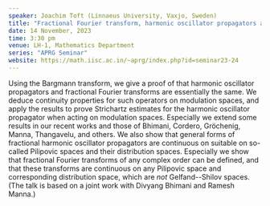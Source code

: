 ```yaml
---
speaker: Joachim Toft (Linnaeus University, Vaxjo, Sweden)
title: "Fractional Fourier transform, harmonic oscillator propagators and Strichartz estimates"
date: 14 November, 2023
time: 3:30 pm
venue: LH-1, Mathematics Department
series: "APRG Seminar"
website: https://math.iisc.ac.in/~aprg/index.php?id=seminar23-24
---
```


Using the Bargmann transform, we give a proof of that harmonic oscillator propagators and fractional Fourier
transforms are essentially the same. We deduce continuity properties for such operators on modulation spaces,
and apply the results to prove Strichartz estimates for the harmonic oscillator propagator when acting on
modulation spaces. Especially we extend some results in our recent works and those of Bhimani, Cordero,
Gr&ouml;chenig, Manna, Thangavelu, and others. We also show that general forms of fractional harmonic oscillator
propagators are continuous on suitable on so-called Pilipovic spaces and their distribution spaces. Especially
we show that fractional Fourier transforms of any complex order can be defined, and that these transforms are
continuous on any Pilipovic space and corresponding distribution space, which are _not_ Gelfand--Shilov spaces.
(The talk is based on a joint work with Divyang Bhimani and Ramesh Manna.)
